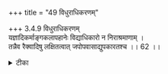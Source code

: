 +++
title = "49 विधुराधिकरणम्"

+++
3.4.9 विधुराधिकरणम्  
यज्ञादिकर्माङ्गकलापहानेः विद्याधिकारो न निराश्रमाणाम् ।  
तन्नैव रैक्वादिषु लक्षितत्वात् जपोपवासाद्युपकारतश्च ।। 62 ।।

<details><summary>टीका</summary>

3.4.9 विधुराधिकरणम् The prima facie view is : widowers and others who do not belong to any आश्रम are not entitled for meditation on Brahman as they are not competent to perform ritual - actions relating to any stage of life. This view is wrong. It is because Raikva and others who do not belong to any आश्रम are known to have pursued meditation on Brahman by being aided by the uttering of mantra-s, fasting etc.
</details>

